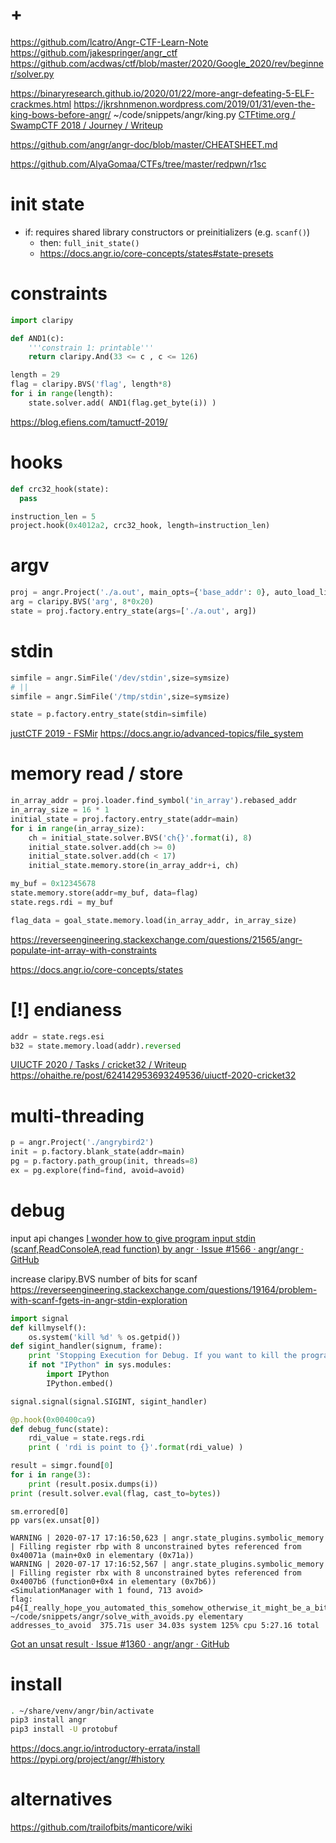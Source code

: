# +

https://github.com/lcatro/Angr-CTF-Learn-Note
https://github.com/jakespringer/angr_ctf
https://github.com/acdwas/ctf/blob/master/2020/Google_2020/rev/beginner/solver.py

https://binaryresearch.github.io/2020/01/22/more-angr-defeating-5-ELF-crackmes.html
https://jkrshnmenon.wordpress.com/2019/01/31/even-the-king-bows-before-angr/
    ~/code/snippets/angr/king.py
[CTFtime\.org / SwampCTF 2018 / Journey / Writeup](https://ctftime.org/writeup/9452)

https://github.com/angr/angr-doc/blob/master/CHEATSHEET.md

https://github.com/AlyaGomaa/CTFs/tree/master/redpwn/r1sc

# init state

- if: requires shared library constructors or preinitializers (e.g. `scanf()`)
    - then: `full_init_state()`
    - https://docs.angr.io/core-concepts/states#state-presets

# constraints

```python
import claripy

def AND1(c):
    '''constrain 1: printable'''
    return claripy.And(33 <= c , c <= 126)

length = 29
flag = claripy.BVS('flag', length*8)
for i in range(length):
    state.solver.add( AND1(flag.get_byte(i)) ) 
```

https://blog.efiens.com/tamuctf-2019/

# hooks

```python
def crc32_hook(state):
  pass

instruction_len = 5
project.hook(0x4012a2, crc32_hook, length=instruction_len)
```

# argv

```python
proj = angr.Project('./a.out', main_opts={'base_addr': 0}, auto_load_libs=False)
arg = claripy.BVS('arg', 8*0x20)
state = proj.factory.entry_state(args=['./a.out', arg])
```

# stdin

```python
simfile = angr.SimFile('/dev/stdin',size=symsize)
# ||
simfile = angr.SimFile('/tmp/stdin',size=symsize)

state = p.factory.entry_state(stdin=simfile)
```

[justCTF 2019 - FSMir](https://ctftime.org/writeup/17632)
https://docs.angr.io/advanced-topics/file_system

# memory read / store

```python
in_array_addr = proj.loader.find_symbol('in_array').rebased_addr
in_array_size = 16 * 1
initial_state = proj.factory.entry_state(addr=main)
for i in range(in_array_size):
    ch = initial_state.solver.BVS('ch{}'.format(i), 8)
    initial_state.solver.add(ch >= 0)
    initial_state.solver.add(ch < 17)
    initial_state.memory.store(in_array_addr+i, ch)

my_buf = 0x12345678
state.memory.store(addr=my_buf, data=flag)
state.regs.rdi = my_buf

flag_data = goal_state.memory.load(in_array_addr, in_array_size)
```

https://reverseengineering.stackexchange.com/questions/21565/angr-populate-int-array-with-constraints

https://docs.angr.io/core-concepts/states

# [!] endianess

```python
addr = state.regs.esi
b32 = state.memory.load(addr).reversed
```

[UIUCTF 2020 / Tasks / cricket32 / Writeup](https://ctftime.org/writeup/22420)
    https://ohaithe.re/post/624142953693249536/uiuctf-2020-cricket32

# multi-threading

```python
p = angr.Project('./angrybird2')
init = p.factory.blank_state(addr=main)
pg = p.factory.path_group(init, threads=8)
ex = pg.explore(find=find, avoid=avoid)
```

# debug

input api changes
    [I wonder how to give program input stdin \(scanf,ReadConsoleA,read function\) by angr · Issue \#1566 · angr/angr · GitHub](https://github.com/angr/angr/issues/1566)

increase claripy.BVS number of bits for scanf
    https://reverseengineering.stackexchange.com/questions/19164/problem-with-scanf-fgets-in-angr-stdin-exploration

```python
import signal
def killmyself():
    os.system('kill %d' % os.getpid())
def sigint_handler(signum, frame):
    print 'Stopping Execution for Debug. If you want to kill the programm issue: killmyself()'
    if not "IPython" in sys.modules:
        import IPython
        IPython.embed()

signal.signal(signal.SIGINT, sigint_handler)

@p.hook(0x00400ca9)
def debug_func(state):
    rdi_value = state.regs.rdi
    print ( 'rdi is point to {}'.format(rdi_value) )

result = simgr.found[0]
for i in range(3):
    print (result.posix.dumps(i))
print (result.solver.eval(flag, cast_to=bytes))
```

```
sm.errored[0]
pp vars(ex.unsat[0])

WARNING | 2020-07-17 17:16:50,623 | angr.state_plugins.symbolic_memory | Filling register rbp with 8 unconstrained bytes referenced from 0x40071a (main+0x0 in elementary (0x71a))
WARNING | 2020-07-17 17:16:52,567 | angr.state_plugins.symbolic_memory | Filling register rbx with 8 unconstrained bytes referenced from 0x4007b6 (function0+0x4 in elementary (0x7b6))
<SimulationManager with 1 found, 713 avoid>
flag: p4{I_really_hope_you_automated_this_somehow_otherwise_it_might_be_a_bit_frustrating_to_do_this_manually}????????????????????????
~/code/snippets/angr/solve_with_avoids.py elementary addresses_to_avoid  375.71s user 34.03s system 125% cpu 5:27.16 total
```

[Got an unsat result · Issue \#1360 · angr/angr · GitHub](https://github.com/angr/angr/issues/1360)

# install

```bash
. ~/share/venv/angr/bin/activate
pip3 install angr
pip3 install -U protobuf
```

https://docs.angr.io/introductory-errata/install
https://pypi.org/project/angr/#history

# alternatives

https://github.com/trailofbits/manticore/wiki
